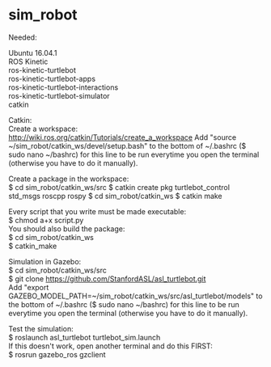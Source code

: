 # sim_robot

Needed:  

Ubuntu 16.04.1  
ROS Kinetic  
ros-kinetic-turtlebot  
ros-kinetic-turtlebot-apps  
ros-kinetic-turtlebot-interactions  
ros-kinetic-turtlebot-simulator  
catkin

Catkin:  
Create a workspace:  
http://wiki.ros.org/catkin/Tutorials/create_a_workspace 
Add "source ~/sim_robot/catkin_ws/devel/setup.bash" to the bottom of ~/.bashrc ($ sudo nano ~/bashrc) for this line to be run everytime you open the terminal (otherwise you have to do it manually).  

Create a package in the workspace:  
$ cd sim_robot/catkin_ws/src
$ catkin create pkg turtlebot_control std_msgs roscpp rospy
$ cd sim_robot/catkin_ws
$ catkin make  

Every script that you write must be made executable:  
$ chmod a+x script.py  
You should also build the package:  
$ cd sim_robot/catkin_ws  
$ catkin_make

Simulation in Gazebo:  
$ cd sim_robot/catkin_ws/src  
$ git clone https://github.com/StanfordASL/asl_turtlebot.git  
Add "export GAZEBO_MODEL_PATH=~/sim_robot/catkin_ws/src/asl_turtlebot/models" to the bottom of ~/.bashrc ($ sudo nano ~/bashrc) for this line to be run everytime you open the terminal (otherwise you have to do it manually).  

Test the simulation:  
$ roslaunch asl_turtlebot turtlebot_sim.launch  
If this doesn't work, open another terminal and do this FIRST:  
$ rosrun gazebo_ros gzclient  

